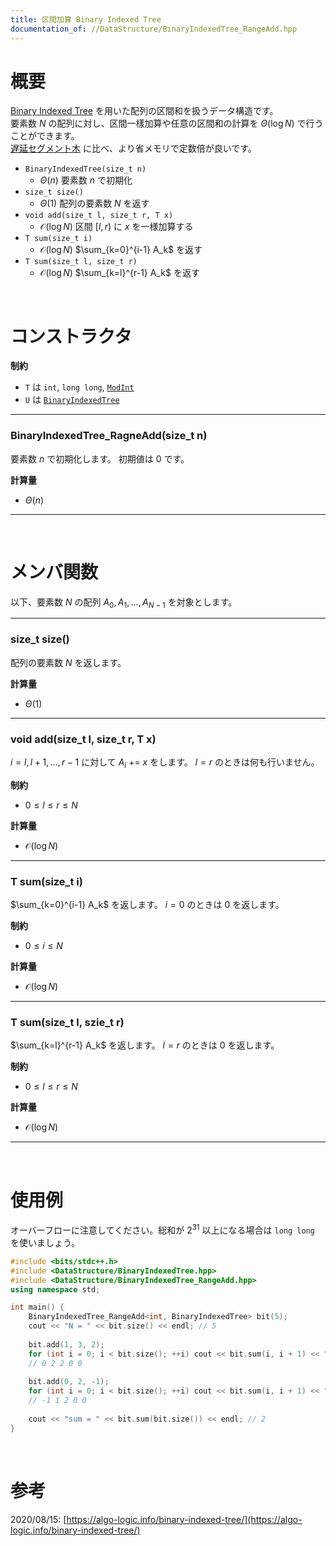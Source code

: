 ```yaml
---
title: 区間加算 Binary Indexed Tree
documentation_of: //DataStructure/BinaryIndexedTree_RangeAdd.hpp
---
```


# 概要

[Binary Indexed Tree](https://tkmst201.github.io/Library/DataStructure/BinaryIndexedTree.hpp) を用いた配列の区間和を扱うデータ構造です。  
要素数 $N$ の配列に対し、区間一樣加算や任意の区間和の計算を $\Theta(\log{N})$ で行うことができます。  
[遅延セグメント木](https://tkmst201.github.io/Library/DataStructure/LazySegmentTree.hpp) に比べ、より省メモリで定数倍が良いです。  

- `BinaryIndexedTree(size_t n)`
	- $\Theta(n)$ 要素数 $n$ で初期化
- `size_t size()`
	- $\Theta(1)$ 配列の要素数 $N$ を返す
- `void add(size_t l, size_t r, T x)`
	- $\mathcal{O}(\log{N})$ 区間 $[l, r)$ に $x$ を一様加算する
- `T sum(size_t i)`
	- $\mathcal{O}(\log{N})$ $\sum_{k=0}^{i-1} A_k$ を返す
- `T sum(size_t l, size_t r)`
	- $\mathcal{O}(\log{N})$ $\sum_{k=l}^{r-1} A_k$ を返す

<br>

# コンストラクタ

**制約**

- `T` は `int`, `long long`, [`ModInt`](https://tkmst201.github.io/Library/Mathematics/ModInt.hpp)
- `U` は [`BinaryIndexedTree`](https://tkmst201.github.io/Library/DataStructure/BinaryIndexedTree.hpp)

---

### BinaryIndexedTree_RagneAdd(size_t n)

要素数 $n$ で初期化します。
初期値は $0$ です。  

**計算量**

- $\Theta(n)$

---

<br>

# メンバ関数

以下、要素数 $N$ の配列 $A_0, A_1, \ldots, A_{N-1}$ を対象とします。

---

### size_t size()

配列の要素数 $N$ を返します。  

**計算量**

- $\Theta(1)$

---

### void add(size_t l, size_t r, T x)

$i = l, l+1, \ldots, r-1$ に対して $A_i$ += $x$ をします。
$l = r$ のときは何も行いません。  

**制約**

- $0 \leq l \leq r \leq N$

**計算量**

- $\mathcal{O}(\log{N})$

---

### T sum(size_t i)

$\sum_{k=0}^{i-1} A_k$ を返します。
$i = 0$ のときは $0$ を返します。  

**制約**

- $0 \leq i \leq N$

**計算量**

- $\mathcal{O}(\log{N})$

---

### T sum(size_t l, szie_t r)

$\sum_{k=l}^{r-1} A_k$ を返します。
$l = r$ のときは $0$ を返します。  

**制約**

- $0 \leq l \leq r \leq N$

**計算量**

- $\mathcal{O}(\log{N})$

---

<br>

# 使用例

オーバーフローに注意してください。総和が $2^{31}$ 以上になる場合は `long long` を使いましょう。  

```cpp
#include <bits/stdc++.h>
#include <DataStructure/BinaryIndexedTree.hpp>
#include <DataStructure/BinaryIndexedTree_RangeAdd.hpp>
using namespace std;

int main() {
	BinaryIndexedTree_RangeAdd<int, BinaryIndexedTree> bit(5);
	cout << "N = " << bit.size() << endl; // 5
	
	bit.add(1, 3, 2);
	for (int i = 0; i < bit.size(); ++i) cout << bit.sum(i, i + 1) << " \n"[i + 1 == bit.size()];
	// 0 2 2 0 0
	
	bit.add(0, 2, -1);
	for (int i = 0; i < bit.size(); ++i) cout << bit.sum(i, i + 1) << " \n"[i + 1 == bit.size()];
	// -1 1 2 0 0
	
	cout << "sum = " << bit.sum(bit.size()) << endl; // 2
}
```

<br>

# 参考

2020/08/15: [https://algo-logic.info/binary-indexed-tree/](https://algo-logic.info/binary-indexed-tree/)  

<br>